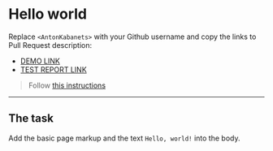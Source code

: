 # Hello world
Replace `<AntonKabanets>` with your Github username and copy the links to Pull Request description:
- [DEMO LINK](https://AntonKabanets.github.io/layout_hello-world/)
- [TEST REPORT LINK](https://Antonkabanets.github.io/layout_hello-world/report/html_report/)

> Follow [this instructions](https://mate-academy.github.io/layout_task-guideline/#how-to-solve-the-layout-tasks-on-github)
___

## The task
Add the basic page markup and the text `Hello, world!` into the body.
